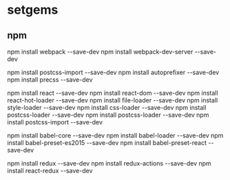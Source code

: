 # setgems

## npm

npm install webpack --save-dev
npm install webpack-dev-server --save-dev

npm install postcss-import --save-dev
npm install autoprefixer --save-dev
npm install precss --save-dev

npm install react --save-dev
npm install react-dom --save-dev
npm install react-hot-loader --save-dev
npm install file-loader --save-dev
npm install style-loader --save-dev
npm install css-loader --save-dev
npm install postcss-loader --save-dev
npm install postcss-loader --save-dev
npm install postcss-import --save-dev

npm install babel-core --save-dev
npm install babel-loader --save-dev
npm install babel-preset-es2015 --save-dev
npm install babel-preset-react --save-dev

npm install redux --save-dev
npm install redux-actions --save-dev
npm install react-redux --save-dev
